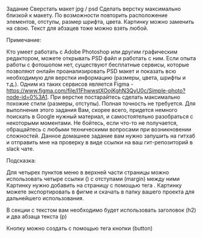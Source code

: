 Задание
Сверстать макет jpg / psd
Сделать верстку максимально близкой к макету. По возможности повторить расположение элементов, отступы, размер шрифта, цвета. Картинку можно заменить на свою. Текст для абзацев тоже можно взять любой.

Примечание:

Кто умеет работать с Adobe Photoshop или другим графическим редактором, можете открывать PSD файл и работать с ним. Если опыта работы с фотошопом нет, существуют бесплатные сервисы, которые позволяют онлайн проанализировать PSD макет и показать всю необходимую для верстки информацию (размеры, цвета, шрифты и т.д.). Одним из таких сервисов является Figma - https://www.figma.com/file/l1FhwwstXOojKghN3QyU0c/Simple-photo?node-id=0%3A1.
При верстке постарайтесь сделать максимально похожие стили (размеры, отступы). Полная точность не требуется.
Для выполнения этого задания Вам, скорее всего, придется немного поискать в Google нужный материал, и самостоятельно разобраться с некоторыми моментами. Не бойтесь, если что-то не получается, обращайтесь с любыми техническими вопросами при возникновении сложностей.
Данное домашнее задание вам нужно запушить на гитхаб и отправить мне на проверку в виде ссылки на ваш гит-репозиторий в slack чате.

Подсказка:

Для четырех пунктов меню в верхней части страницы можно использовать четыре ссылки (<a />) с отступами (margin) между ними
Картинку нужно добавить на страницу с помощью тега <img>. Картинку можете экспортировать в фигме и скачать в папку вашего проекта для дальнейшего использования.

В секции с текстом вам необходимо будет использовать заголовок (h2) и два абзаца текста (p)

Кнопку можно создать с помощью тега кнопки (button)
